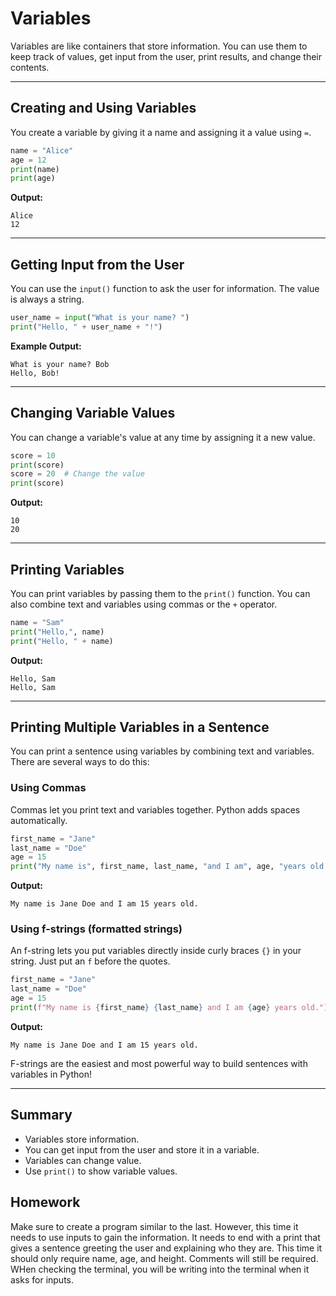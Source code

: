 # Variables

Variables are like containers that store information. You can use them to keep track of values, get input from the user, print results, and change their contents.

---
## Creating and Using Variables
You create a variable by giving it a name and assigning it a value using `=`.

```python
name = "Alice"
age = 12
print(name)
print(age)
```
**Output:**
```
Alice
12
```

---
## Getting Input from the User
You can use the `input()` function to ask the user for information. The value is always a string.

```python
user_name = input("What is your name? ")
print("Hello, " + user_name + "!")
```
**Example Output:**
```
What is your name? Bob
Hello, Bob!
```

---
## Changing Variable Values
You can change a variable's value at any time by assigning it a new value.

```python
score = 10
print(score)
score = 20  # Change the value
print(score)
```
**Output:**
```
10
20
```

---

## Printing Variables
You can print variables by passing them to the `print()` function. You can also combine text and variables using commas or the `+` operator.

```python
name = "Sam"
print("Hello,", name)
print("Hello, " + name)
```
**Output:**
```
Hello, Sam
Hello, Sam
```

---

## Printing Multiple Variables in a Sentence
You can print a sentence using variables by combining text and variables. There are several ways to do this:

### Using Commas
Commas let you print text and variables together. Python adds spaces automatically.

```python
first_name = "Jane"
last_name = "Doe"
age = 15
print("My name is", first_name, last_name, "and I am", age, "years old.")
```
**Output:**
```
My name is Jane Doe and I am 15 years old.
```

### Using f-strings (formatted strings)
An f-string lets you put variables directly inside curly braces `{}` in your string. Just put an `f` before the quotes.

```python
first_name = "Jane"
last_name = "Doe"
age = 15
print(f"My name is {first_name} {last_name} and I am {age} years old.")
```
**Output:**
```
My name is Jane Doe and I am 15 years old.
```

F-strings are the easiest and most powerful way to build sentences with variables in Python!

---
## Summary
- Variables store information.
- You can get input from the user and store it in a variable.
- Variables can change value.
- Use `print()` to show variable values.

## Homework
Make sure to create a program similar to the last. However, this time it needs to use inputs to gain the information. It needs to end with a print that gives a sentence greeting the user and explaining who they are. This time it should only require name, age, and height. Comments will still be required. WHen checking the terminal, you will be writing into the terminal when it asks for inputs.